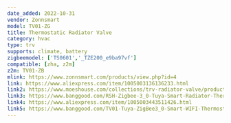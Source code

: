 ```yaml
---
date_added: 2022-10-31
vendor: Zonnsmart
model: TV01-ZG
title: Thermostatic Radiator Valve
category: hvac
type: trv
supports: climate, battery
zigbeemodel: ['TS0601','_TZE200_e9ba97vf']
compatible: [zha, z2m]
z2m: TV01-ZB
mlink: https://www.zonnsmart.com/products/view.php?id=4
link: https://www.aliexpress.com/item/1005003136136233.html
link2: https://www.moeshouse.com/collections/trv-radiator-valve/products/zigbee-mini-radiator-actuator-valve-smart-programmable-thermostat-temperature-controller-1
link3: https://www.banggood.com/RSH-Zigbee-3_0-Tuya-Smart-Radiator-Thermostat-Smart-Speaker-Voice-Control-Thermostat-p-1830575.html
link4: https://www.aliexpress.com/item/1005003443511426.html
link5: https://www.banggood.com/TV01-Tuya-ZigBee3_0-Smart-WIFI-Thermostatic-Radiator-Valve-Actuator-TRV-Programmable-Temperature-Controller-Alexa-Tuya-Google-Assistant-p-1918444.html
---
```

